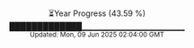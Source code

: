 <p align="center">
⏳Year Progress (43.59 %) <br>
█████████████▁▁▁▁▁▁▁▁▁▁▁▁▁▁▁▁▁ <br>
<sub>Updated: Mon, 09 Jun 2025 02:04:00 GMT</sub>
</p>

